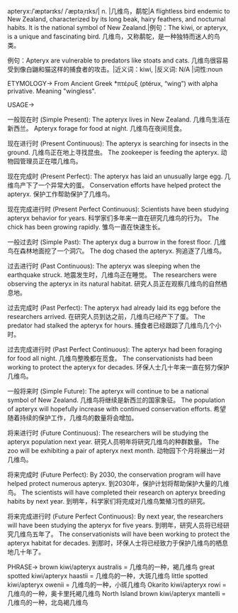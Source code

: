apteryx:/ˈæptərɪks/ /ˈæptəˌrɪks/| n. |几维鸟，鹬鸵|A flightless bird endemic to New Zealand, characterized by its long beak, hairy feathers, and nocturnal habits.  It is the national symbol of New Zealand.|例句：The kiwi, or apteryx, is a unique and fascinating bird.  几维鸟，又称鹬鸵，是一种独特而迷人的鸟类。

例句：Apteryx are vulnerable to predators like stoats and cats.  几维鸟很容易受到像白鼬和猫这样的捕食者的攻击。|近义词：kiwi,  |反义词: N/A |词性:noun


ETYMOLOGY->
From Ancient Greek *πτέρυξ (ptérux, “wing”) with alpha privative.  Meaning "wingless".

USAGE->

一般现在时 (Simple Present):
The apteryx lives in New Zealand.  几维鸟生活在新西兰。
Apteryx forage for food at night.  几维鸟在夜间觅食。

现在进行时 (Present Continuous):
The apteryx is searching for insects in the ground.  几维鸟正在地上寻找昆虫。
The zookeeper is feeding the apteryx.  动物园管理员正在喂几维鸟。

现在完成时 (Present Perfect):
The apteryx has laid an unusually large egg.  几维鸟产下了一个异常大的蛋。
Conservation efforts have helped protect the apteryx.  保护工作帮助保护了几维鸟。


现在完成进行时 (Present Perfect Continuous):
Scientists have been studying apteryx behavior for years.  科学家们多年来一直在研究几维鸟的行为。
The chick has been growing rapidly.  雏鸟一直在快速生长。

一般过去时 (Simple Past):
The apteryx dug a burrow in the forest floor.  几维鸟在森林地面挖了一个洞穴。
The dog chased the apteryx.  狗追逐了几维鸟。

过去进行时 (Past Continuous):
The apteryx was sleeping when the earthquake struck.  地震发生时，几维鸟正在睡觉。
The researchers were observing the apteryx in its natural habitat.  研究人员正在观察几维鸟的自然栖息地。

过去完成时 (Past Perfect):
The apteryx had already laid its egg before the researchers arrived.  在研究人员到达之前，几维鸟已经产下了蛋。
The predator had stalked the apteryx for hours.  捕食者已经跟踪了几维鸟几个小时。

过去完成进行时 (Past Perfect Continuous):
The apteryx had been foraging for food all night.  几维鸟整晚都在觅食。
The conservationists had been working to protect the apteryx for decades.  环保人士几十年来一直在努力保护几维鸟。

一般将来时 (Simple Future):
The apteryx will continue to be a national symbol of New Zealand.  几维鸟将继续是新西兰的国家象征。
The population of apteryx will hopefully increase with continued conservation efforts.  希望随着持续的保护工作，几维鸟的数量将会增加。

将来进行时 (Future Continuous):
The researchers will be studying the apteryx population next year.  研究人员明年将研究几维鸟的种群数量。
The zoo will be exhibiting a pair of apteryx next month.  动物园下个月将展出一对几维鸟。

将来完成时 (Future Perfect):
By 2030, the conservation program will have helped protect numerous apteryx.  到2030年，保护计划将帮助保护大量的几维鸟。
The scientists will have completed their research on apteryx breeding habits by next year.  到明年，科学家们将完成对几维鸟繁殖习性的研究。

将来完成进行时 (Future Perfect Continuous):
By next year, the researchers will have been studying the apteryx for five years.  到明年，研究人员将已经研究几维鸟五年了。
The conservationists will have been working to protect the apteryx habitat for decades.  到那时，环保人士将已经致力于保护几维鸟的栖息地几十年了。



PHRASE->
brown kiwi/apteryx australis = 几维鸟的一种，褐几维鸟
great spotted kiwi/apteryx haastii = 几维鸟的一种，大斑几维鸟
little spotted kiwi/apteryx owenii = 几维鸟的一种，小斑几维鸟
Okarito kiwi/apteryx rowi = 几维鸟的一种，奥卡里托褐几维鸟
North Island brown kiwi/apteryx mantelli = 几维鸟的一种，北岛褐几维鸟

